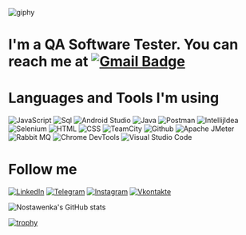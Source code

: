 ![giphy](https://github.com/nostawenka/nostawenka/assets/103023958/85dffb76-4aa2-48c6-be0b-ff6e8044b98b)

# I'm a QA Software Tester. You can reach me at [![Gmail Badge](https://img.shields.io/badge/Gmail-c14438?style=flat-square&logo=Gmail&logoColor=white&link=mailto:nostawenka@gmail.com)](mailto:nostawenka@gmail.com)

# Languages and Tools I'm using 

![JavaScript](https://img.shields.io/badge/-JavaScript-000000?style=for-the-badge&logo=JavaScript&logoColor=00FF8)
![Sql](https://img.shields.io/badge/-Sql-000000?style=for-the-badge&logo=mysql&logoColor=00FF80)
![Android Studio](https://img.shields.io/badge/-androidstudio-000000?style=for-the-badge&logo=androidstudio&logoColor=0000FF)
![Java](https://img.shields.io/badge/-Java-000000?style=for-the-badge&logo=openjdk&logoColor=FF3333)
![Postman](https://img.shields.io/badge/-postman-000000?style=for-the-badge&logo=postman&logoColor=FF8000)
![IntellijIdea](https://img.shields.io/badge/-intellijidea-000000?style=for-the-badge&logo=intellijidea&logoColor=FF007F)
![Selenium](https://img.shields.io/badge/-Selenium-000000?style=for-the-badge&logo=Selenium&logoColor=00CC00)
![HTML](https://img.shields.io/badge/-HTML-000000?style=for-the-badge&logo=html5&logoColor=FF4F22)
![CSS](https://img.shields.io/badge/-css-000000?style=for-the-badge&logo=css3&logoColor=4285F9)
![TeamCity](https://img.shields.io/badge/-TeamCity-000000?style=for-the-badge&logo=teamcity&logoColor=14E4BA)
![Github](https://img.shields.io/badge/-Github-000000?style=for-the-badge&logo=github&logoColor=007DA4)
![Apache JMeter](https://img.shields.io/badge/-ApacheJMeter-000000?style=for-the-badge&logo=ApacheJMeter&logoColor=E53D0A)
![Rabbit MQ](https://img.shields.io/badge/-RabbitMQ-000000?style=for-the-badge&logo=RabbitMQ&logoColor=FF6F00)
![Chrome DevTools](https://img.shields.io/badge/-ChromeDevTools-000000?style=for-the-badge&logo=ChromeDevTools&logoColor=FF3333)
![Visual Studio Code](https://img.shields.io/badge/-VSCode-000000?style=for-the-badge&logo=VSCodeode&logoColor=FF3333)


# Follow me
[![LinkedIn](https://img.shields.io/badge/-LinkedIn-000000?style=for-the-badge&logo=LinkedIn&logoColor=0A66C2)](https://www.linkedin.com/in/natalia-vinogradova)
[![Telegram](https://img.shields.io/badge/-Telegram-000000?style=for-the-badge&logo=Telegram&logoColor=0088CC)](https://t.me/nostawenka)
[![Instagram](https://img.shields.io/badge/-Instagram-000000?style=for-the-badge&logo=Instagram&logoColor=C13584)](https://www.instagram.com/nostawenka)
[![Vkontakte](https://img.shields.io/badge/-Vkontakte-000000?style=for-the-badge&logo=Vk&logoColor=5181B8)](https://vk.com/nostawenka)

![Nostawenka's GitHub stats](https://github-readme-stats.vercel.app/api?username=nostawenka&show_icons=true&theme=synthwave&title_color=008FF)

[![trophy](https://github-profile-trophy.vercel.app/?username=nostawenka)](https://github.com/nostawenka/github-profile-trophy)

